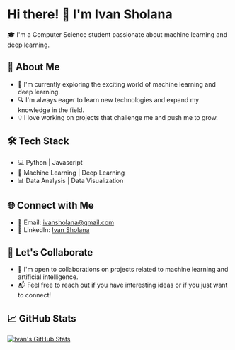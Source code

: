 # Hi there! 👋 I'm Ivan Sholana

🎓 I'm a Computer Science student passionate about machine learning and deep learning.

## 🚀 About Me
- 🌱 I'm currently exploring the exciting world of machine learning and deep learning.
- 🔍 I'm always eager to learn new technologies and expand my knowledge in the field.
- 💡 I love working on projects that challenge me and push me to grow.

## 🛠️ Tech Stack
- 💻 Python | Javascript 
- 🤖 Machine Learning | Deep Learning
- 📊 Data Analysis | Data Visualization

## 🌐 Connect with Me
- 📧 Email: ivansholana@gmail.com
- 🔗 LinkedIn: [Ivan Sholana]([https://www.linkedin.com/in/ivansholana/](https://www.linkedin.com/in/ivan-sholana-19113b22a/))

## 🤝 Let's Collaborate
- 👀 I'm open to collaborations on projects related to machine learning and artificial intelligence.
- 📬 Feel free to reach out if you have interesting ideas or if you just want to connect!

## 📈 GitHub Stats
[![Ivan's GitHub Stats](https://github-readme-stats.vercel.app/api?username=IvanSholana&show_icons=true&count_private=true&hide=prs&theme=radical)](https://github.com/anuraghazra/github-readme-stats)

<!-- Feel free to add more sections or customize it according to your preferences -->


<!---
IvanSholana/IvanSholana is a ✨ special ✨ repository because its `README.md` (this file) appears on your GitHub profile.
You can click the Preview link to take a look at your changes.
--->

